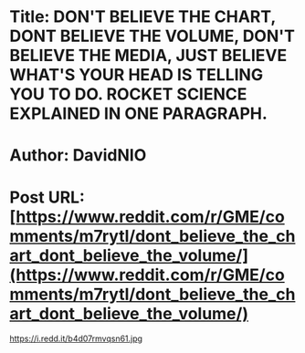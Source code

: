 # Title: DON'T BELIEVE THE CHART, DONT BELIEVE THE VOLUME, DON'T BELIEVE THE MEDIA, JUST BELIEVE WHAT'S YOUR HEAD IS TELLING YOU TO DO. ROCKET SCIENCE EXPLAINED IN ONE PARAGRAPH.
# Author: DavidNIO
# Post URL: [https://www.reddit.com/r/GME/comments/m7rytl/dont_believe_the_chart_dont_believe_the_volume/](https://www.reddit.com/r/GME/comments/m7rytl/dont_believe_the_chart_dont_believe_the_volume/)


https://i.redd.it/b4d07rmvqsn61.jpg